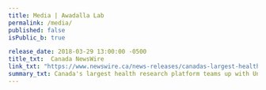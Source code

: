 ```yaml
---
title: Media | Awadalla Lab
permalink: /media/
published: false
isPublic_b: true

release_date: 2018-03-29 13:00:00 -0500
title_txt: 	Canada NewsWire
link_txt: "https://www.newswire.ca/news-releases/canadas-largest-health-research-platform-teams-up-with-university-of-toronto-to-accelerate-cancer-and-chronic-disease-research-678270493.html"
summary_txt: Canada's largest health research platform teams up with University of Toronto to accelerate cancer and chronic disease research
---
```

